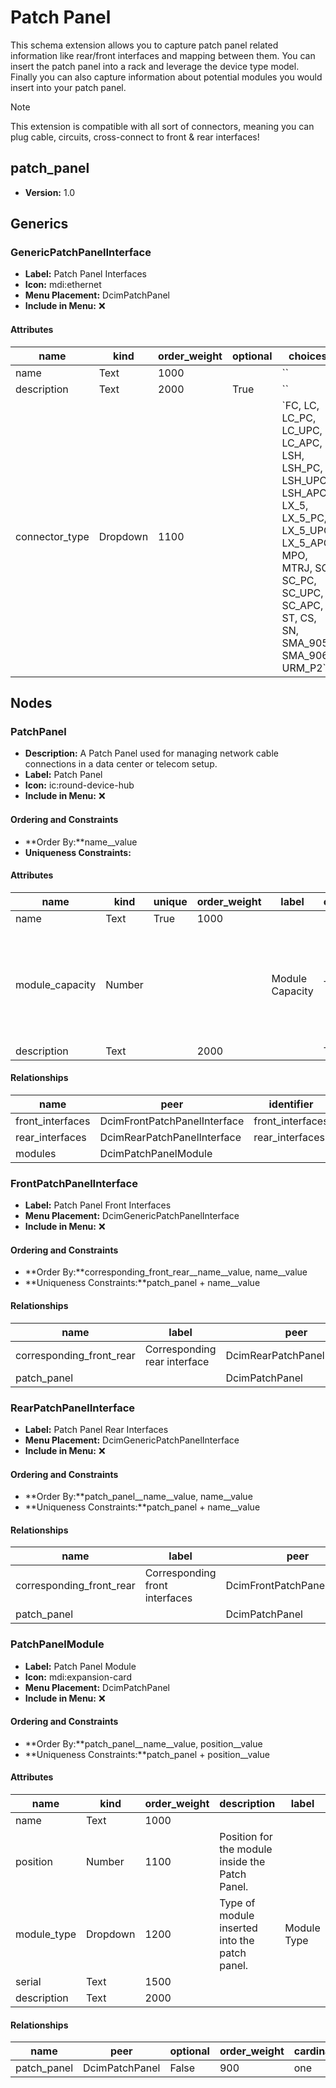# Patch Panel

This schema extension allows you to capture patch panel related information like rear/front interfaces and mapping between them. You can insert the patch panel into a rack and leverage the device type model. Finally you can also capture information about potential modules you would insert into your patch panel.

> [!NOTE]
> This extension is compatible with all sort of connectors, meaning you can plug cable, circuits, cross-connect to front & rear interfaces!

## patch_panel

- **Version:** 1.0

## Generics

### GenericPatchPanelInterface

- **Label:** Patch Panel Interfaces
- **Icon:** mdi:ethernet
- **Menu Placement:** DcimPatchPanel
- **Include in Menu:** ❌

#### Attributes

| name | kind | order_weight | optional | choices |
| ---- | ---- | ------------ | -------- | ------- |
| name | Text | 1000 |  | \`\` |
| description | Text | 2000 | True | \`\` |
| connector\_type | Dropdown | 1100 |  | \`FC, LC, LC\_PC, LC\_UPC, LC\_APC, LSH, LSH\_PC, LSH\_UPC, LSH\_APC, LX\_5, LX\_5\_PC, LX\_5\_UPC, LX\_5\_APC, MPO, MTRJ, SC, SC\_PC, SC\_UPC, SC\_APC, ST, CS, SN, SMA\_905, SMA\_906, URM\_P2\` |

## Nodes

### PatchPanel

- **Description:** A Patch Panel used for managing network cable connections in a data center or telecom setup.
- **Label:** Patch Panel
- **Icon:** ic:round-device-hub
- **Include in Menu:** ❌

#### Ordering and Constraints

- **Order By:**name__value
- **Uniqueness Constraints:**

#### Attributes

| name | kind | unique | order_weight | label | optional | description |
| ---- | ---- | ------ | ------------ | ----- | -------- | ----------- |
| name | Text | True | 1000 |  |  |  |
| module\_capacity | Number |  |  | Module Capacity | True | The maximum number of modules that can be housed within this patch panel\. |
| description | Text |  | 2000 |  | True |  |

#### Relationships

| name | peer | identifier | optional | cardinality | kind |
| ---- | ---- | ---------- | -------- | ----------- | ---- |
| front\_interfaces | DcimFrontPatchPanelInterface | front\_interfaces | True | many | Component |
| rear\_interfaces | DcimRearPatchPanelInterface | rear\_interfaces | True | many | Component |
| modules | DcimPatchPanelModule |  | True | many | Component |

### FrontPatchPanelInterface

- **Label:** Patch Panel Front Interfaces
- **Menu Placement:** DcimGenericPatchPanelInterface
- **Include in Menu:** ❌

#### Ordering and Constraints

- **Order By:**corresponding_front_rear__name__value, name__value
- **Uniqueness Constraints:**patch_panel + name__value

#### Relationships

| name | label | peer | order_weight | optional | cardinality | kind | identifier |
| ---- | ----- | ---- | ------------ | -------- | ----------- | ---- | ---------- |
| corresponding\_front\_rear | Corresponding rear interface | DcimRearPatchPanelInterface | 1200 | True | one | Attribute |  |
| patch\_panel |  | DcimPatchPanel | 900 | False | one | Parent | front\_interfaces |

### RearPatchPanelInterface

- **Label:** Patch Panel Rear Interfaces
- **Menu Placement:** DcimGenericPatchPanelInterface
- **Include in Menu:** ❌

#### Ordering and Constraints

- **Order By:**patch_panel__name__value, name__value
- **Uniqueness Constraints:**patch_panel + name__value

#### Relationships

| name | label | peer | order_weight | optional | cardinality | kind | identifier |
| ---- | ----- | ---- | ------------ | -------- | ----------- | ---- | ---------- |
| corresponding\_front\_rear | Corresponding front interfaces | DcimFrontPatchPanelInterface | 1200 | True | many | Attribute |  |
| patch\_panel |  | DcimPatchPanel | 900 | False | one | Parent | rear\_interfaces |

### PatchPanelModule

- **Label:** Patch Panel Module
- **Icon:** mdi:expansion-card
- **Menu Placement:** DcimPatchPanel
- **Include in Menu:** ❌

#### Ordering and Constraints

- **Order By:**patch_panel__name__value, position__value
- **Uniqueness Constraints:**patch_panel + position__value

#### Attributes

| name | kind | order_weight | description | label | optional | choices |
| ---- | ---- | ------------ | ----------- | ----- | -------- | ------- |
| name | Text | 1000 |  |  |  | \`\` |
| position | Number | 1100 | Position for the module inside the Patch Panel\. |  |  | \`\` |
| module\_type | Dropdown | 1200 | Type of module inserted into the patch panel\. | Module Type | True | \`3\_mpo\_24\_fo\_lc\` |
| serial | Text | 1500 |  |  | True | \`\` |
| description | Text | 2000 |  |  | True | \`\` |

#### Relationships

| name | peer | optional | order_weight | cardinality | kind |
| ---- | ---- | -------- | ------------ | ----------- | ---- |
| patch\_panel | DcimPatchPanel | False | 900 | one | Parent |
